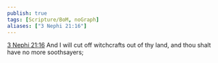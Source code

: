```yaml
---
publish: true
tags: [Scripture/BoM, noGraph]
aliases: ["3 Nephi 21:16"]
---
```

[3 Nephi 21:16](https://churchofjesuschrist.org/study/scriptures/bofm/3-ne/21?lang=eng&id=p16#p16) And I will cut off witchcrafts out of thy land, and thou shalt have no more soothsayers;
